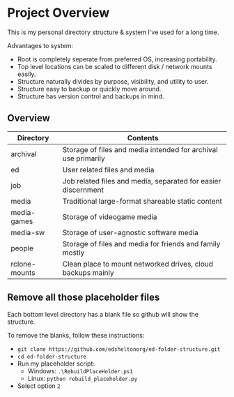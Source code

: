# Project Overview

This is my personal directory structure & system I've used for a long time.

Advantages to system:
- Root is completely seperate from preferred OS, increasing portability.
- Top level locations can be scaled to different disk / network mounts easily.
- Structure naturally divides by purpose, visibility, and utility to user.
- Structure easy to backup or quickly move around.
- Structure has version control and backups in mind.

## Overview

| Directory | Contents                                                     |
| ---------- | ------------------------------------------------------------ |
| archival | Storage of files and media intended for archival use primarily |
| ed | User related files and media |
| job   | Job related files and media, separated for easier discernment |
| media | Traditional large-format shareable static content |
| media-games | Storage of videogame media |
| media-sw | Storage of user-agnostic software media |
| people | Storage of files and media for friends and family mostly |
| rclone-mounts | Clean place to mount networked drives, cloud backups mainly |

## Remove all those placeholder files

Each bottom level directory has a blank file so github will show the structure.

To remove the blanks, follow these instructions:

- `git clone https://github.com/edsheltonorg/ed-folder-structure.git`
- `cd ed-folder-structure`
- Run my placeholder script:
    - Windows: `.\RebuildPlaceHolder.ps1`
    - Linux: `python rebuild_placeholder.py`
- Select option `2`
